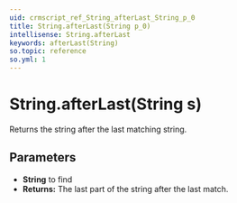 ```yaml
---
uid: crmscript_ref_String_afterLast_String_p_0
title: String.afterLast(String p_0)
intellisense: String.afterLast
keywords: afterLast(String)
so.topic: reference
so.yml: 1
---
```


# String.afterLast(String s)

Returns the string after the last matching string.

## Parameters

* **String** to find
* **Returns:** The last part of the string after the last match.
